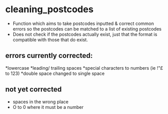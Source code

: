 # cleaning_postcodes

* Function which aims to take postcodes inputted & correct common errors so the postcodes can be matched to a list of existing postcodes
* Does not check if the postcodes actually exist, just that the format is compatible with those that do exist.

## errors currently corrected:
*lowercase
*leading/ trailing spaces
*special characters to numbers (ie !"£ to 123)
*double space changed to single space
## not yet corrected 
* spaces in the wrong place
* O to 0 where it must be a number
